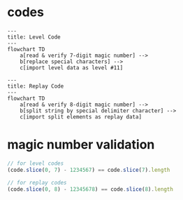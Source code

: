 <!--
    created: October 19th, 2024
-->

# codes

```mermaid
---
title: Level Code
---
flowchart TD
	a[read & verify 7-digit magic number] -->
	b[replace special characters] -->
	c[import level data as level #11]
```

```mermaid
---
title: Replay Code
---
flowchart TD
	a[read & verify 8-digit magic number] -->
	b[split string by special delimiter character] -->
	c[import split elements as replay data]
```

# magic number validation
```js
// for level codes
(code.slice(0, 7) - 1234567) == code.slice(7).length

// for replay codes
(code.slice(0, 8) - 12345678) == code.slice(8).length
```